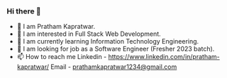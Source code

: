 ### Hi there 👋

<!--
**pratham-kapratwar/pratham-kapratwar** is a ✨ _special_ ✨ repository because its `README.md` (this file) appears on your GitHub profile.

Here are some ideas to get you started:
-->
- 👋 I am Pratham Kapratwar.
- 🔭 I am interested in Full Stack Web Development.
- 🌱 I am currently learning Information Technology Engineering.
- 💞️ I am looking for job as a Software Engineer (Fresher 2023 batch).
- 📫 How to reach me
      Linkedin - https://www.linkedin.com/in/pratham-kapratwar/
      Email - prathamkapratwar1234@gmail.com
